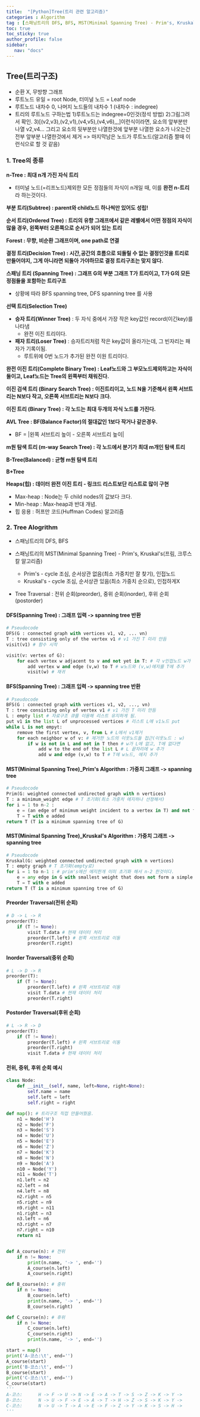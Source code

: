 ```yaml
---
title:  "[Python]Tree(트리 관련 알고리즘)"
categories : Algorithm
tag : [스패닝트리의 DFS, BFS, MST(Minimal Spanning Tree) - Prim's, Kruskal's(프림, 크루스칼), Tree Traversal, 전위 순회(preorder), 중위 순회(inorder), 후위 순회(postorder), Tree 종류]
toc: true
toc_sticky: true
author_profile: false
sidebar:
   nav: "docs"
---
```


## Tree(트리구조)

* 순환 X, 무방향 그래프
* 루트노드 유일 = root Node, 터미널 노드 = Leaf node
* 루트노드 내차수 0, 나머지 노드들의 내차수 1 (내차수 : indegree)
* 트리의 루트노드 구하는법
  1)루트노드는 indegree=0인것(정석 방법)
  2)그림그려서 확인.
  3)[(v2,v3),(v2,v1),(v4,v5),(v4,v6),,,]이런식이라면, 요소의 앞부분만 나열 v2,v4... 그리고 요소의 뒷부분만  나열한것에 앞부분 나열한 요소가 나오는건 전부 앞부분 나열한것에서 제거 => 마지막남은 노드가 루트노드(알고리즘 짤때 이런식으로 할 것 같음)



### 1. Tree의 종류

**n-Tree : 최대 n개 가진 자식 트리**

* 터미널 노드(=리프노드)제외한 모든 정점들의 자식이 n개일 때, 이를 **완전 n-트리**라 하는것이다.

**부분 트리(Subtree) : parent와 child노드 하나씩만 있어도 성립!**

**순서 트리(Ordered Tree) : 트리의 유향 그래프에서 같은 레벨에서 어떤 정점의 자식이 많을 경우, 왼쪽부터 오른쪽으로 순서가 되어 있는 트리**

**Forest : 무향, 비순환 그래프이며, one path로 연결**

**결정 트리(Decision Tree) : 시간,공간의 흐름으로 되돌릴 수 없는 결정인것을 트리로 만들어야지, 그게 아니라면 되돌아 가야하므로 결정 트리구조는 맞지 않다.**

**스패닝 트리 (Spanning Tree) : 그래프 G의 부분 그래프 T가 트리이고, T가 G의 모든 정점들을 포함하는 트리구조**

* 상황에 따라 BFS spanning tree, DFS spanning tree 를 사용

**선택 트리(Selection Tree)**

* **승자 트리(Winner Tree)** : 두 자식 중에서 가장 작은 key값인 record(이긴key)를 나타냄
  * 완전 이진 트리이다.
* **패자 트리(Loser Tree)** : 승자트리처럼 작은 key값이 올라가는데, 그 빈자리는 패자가 기록이됨.
  * 루트위에 0번 노드가 추가된 완전 이원 트리이다.

**완전 이진 트리(Complete Binary Tree) : Leaf노드와 그 부모노드제외하고는 자식이 둘이고, Leaf노드는 Tree의 왼쪽부터 채워진다.**

**이진 검색 트리 (Binary Search Tree) : 이진트리이고, 노드 N을 기준해서 왼쪽 서브트리는 N보다 작고, 오른쪽 서브트리는 N보다 크다.**

**이진 트리 (Binary Tree) : 각 노드는 최대 두개의 자식 노드를 가진다.**

**AVL Tree : BF(Balance Factor)의 절대값인 1보다 작거나 같은경우.**

* BF = |왼쪽 서브트리 높이 - 오른쪽 서브트리 높이|

**m원 탐색 트리 (m-way Search Tree) : 각 노드에서 분기가 최대 m개인 탐색 트리**

**B-Tree(Balanced) : 균형 m원 탐색 트리**

**B+Tree**

**Heaps(힙) : 데이터 완전 이진 트리 - 링크드 리스트보단 리스트로 많이 구현**

* Max-heap : Node는 두 child nodes의 값보다 크다.
* Min-heap : Max-heap과 반대 개념.
* 힙 응용 : 허프만 코드(Huffman Codes) 알고리즘



### 2. Tree Alogrithm

* 스패닝트리의 DFS, BFS
* 스패닝트리의 MST(Minimal Spanning Tree) - Prim's, Kruskal's(프림, 크루스칼 알고리즘)
  * Prim's - cycle 조심, 순서상관 없음(최소 가중치만 잘 찾기), 인접노드
  * Kruskal's - cycle 조심, 순서상관 있음(최소 가중치 순으로), 인접하게X

* Tree Traversal : 전위 순회(preorder), 중위 순회(inorder), 후위 순회(postorder)



#### DFS(Spanning Tree) : 그래프 입력 -> spanning tree 반환

```python
# Pseudocode
DFS(G : connected graph with vertices v1, v2, ... vn)
T : tree consisting only of the vertex v1 # v1 가진 T 미리 만듬
visit(v1) # 함수 시작

visit(v: vertex of G):
    for each vertex w adjacent to v and not yet in T: # 각 v인접노드 w가 아직방문x인것만
        add vertex w and edge (v,w) to T # w노드와 (v,w)에지를 T에 추가
        visit(w) # 재귀
```



#### BFS(Spanning Tree) : 그래프 입력 -> spanning tree 반환

```python
# Pseudocode
BFS(G : connected graph with vertices v1, v2, ..., vn)
T : tree consisting only of vertex v1 # v1 가진 T 미리 만듬
L : empty list # 자료구조 큐를 이용해 리스트 유지하게 됨.
put v1 in the list L of unprocessed vertices # 리스트 L에 v1노드 put
while L is not empyt:
    remove the first vertex, v, from L # L에서 v1제거
    for each neighbor w of v: # 제거한 노드의 이웃노드들 접근(이웃노드 : w)
        if w is not in L and not in T then # w가 L에 없고, T에 없다면
        	add w to the end of the list L # L 끝자리에 w 추가
            add w and edge (v,w) to T # T에 w노드, 에지 추가
```



#### MST(Minimal Spanning Tree)_Prim's Algorithm : 가중치 그래프 -> spanning tree

```python
# Pseudocode
Prim(G: weighted connected undirected graph with n vertices)
T : a minimum_weight edge # T 초기화(최소 가중치 에지하나 선정해서)
for i = 1 to n-2 :
    e = (an edge of minimum weight incident to a vertex in T) and not forming a simple circuit in T if added to T # 인접하게, 순환O로
    T = T with e added
return T (T is a minimum spanning tree of G)
```



#### MST(Minimal Spanning Tree)_Kruskal's Algorithm : 가중치 그래프 -> spanning tree

```python
# Pseudocode
Kruskal(G: weighted connected undirected graph with n vertices)
T : empty graph # T 초기화(empty로)
for i = 1 to n-1 : # prim's에선 에지한개 이미 초기화 해서 n-2 한것이다.
	e = any edge in G with smallest weight that does not form a simple circuit when added to T # 인접상관X에 순환X로
    T = T with e added
return T (T is a minimum spanning tree of G)
```



#### Preorder Traversal(전위 순회)

```python
# D -> L -> R
preorder(T):
    if (T != None):
        visit T.data # 현재 데이터 처리
        preorder(T.left) # 왼쪽 서브트리로 이동
        preorder(T.right)
```



#### Inorder Traversal(중위 순회)

```python
# L -> D -> R
preorder(T):
    if (T != None):
        preorder(T.left) # 왼쪽 서브트리로 이동
        visit T.data # 현재 데이터 처리
        preorder(T.right)
```



#### Postorder Traversal(후위 순회)

```python
# L -> R -> D
preorder(T):
    if (T != None):
        preorder(T.left) # 왼쪽 서브트리로 이동
        preorder(T.right)
        visit T.data # 현재 데이터 처리
```



#### 전위, 중위, 후위 순회 예시

```python
class Node:
    def __init__(self, name, left=None, right=None):
        self.name = name
        self.left = left
        self.right = right

def map(): # 트리구조 직접 만들어줬음.
    n1 = Node('H')
    n2 = Node('F')
    n3 = Node('S')
    n4 = Node('U')
    n5 = Node('E')
    n6 = Node('Z')
    n7 = Node('K')
    n8 = Node('N')
    n9 = Node('A')
    n10 = Node('Y')
    n11 = Node('T')
    n1.left = n2
    n2.left = n4
    n4.left = n8
    n2.right = n5
    n5.right = n9
    n9.right = n11
    n1.right = n3
    n3.left = n6
    n3.right = n7
    n7.right = n10
    return n1


def A_course(n): # 전위
    if n != None:
        print(n.name, '-> ', end='')
        A_course(n.left)
        A_course(n.right)

def B_course(n): # 중위
    if n != None:
        B_course(n.left)
        print(n.name, '-> ', end='')
        B_course(n.right)

def C_course(n): # 후위
    if n != None:
        C_course(n.left)
        C_course(n.right)
        print(n.name, '-> ', end='')

start = map()
print('A-코스:\t', end='')
A_course(start)
print('B-코스:\t', end='')
B_course(start)
print('C-코스:\t', end='')
C_course(start)
'''
A-코스:      H -> F -> U -> N -> E -> A -> T -> S -> Z -> K -> Y -> 
B-코스:      N -> U -> F -> E -> A -> T -> H -> Z -> S -> K -> Y -> 
C-코스:      N -> U -> T -> A -> E -> F -> Z -> Y -> K -> S -> H ->
'''
```

